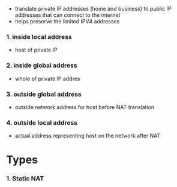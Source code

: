 - translate private IP addresses (home and business) to public IP addresses that can connect to the internet
- helps preserve the limited IPV4 addresses

### 1. inside local address
- host of private IP

### 2. inside global address
- whole of private IP addres


### 3. outside global address
- outside network address for host before NAT translation

### 4. outside local address
- actual address representing host on the network after NAT

# Types
### 1. Static NAT

